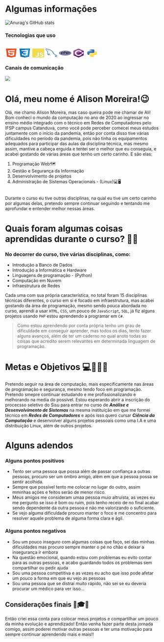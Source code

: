 # Algumas informações
![Anurag's GitHub stats](https://github-readme-stats.vercel.app/api?username=alisonmmoreira&show_icons=true&theme=transparent&all_time) 

### Tecnologias que uso
<div style="display: inline_block"><br>
  <img align="center" alt="Ali-HTML" height="30" width="40" src="https://raw.githubusercontent.com/devicons/devicon/master/icons/html5/html5-original.svg">
  <img align="center" alt="Ali-CSS" height="30" width="40" src="https://raw.githubusercontent.com/devicons/devicon/master/icons/css3/css3-original.svg">
  <img align="center" alt="Ali-JS" height="30" width="40" src="https://raw.githubusercontent.com/devicons/devicon/master/icons/javascript/javascript-plain.svg">
  <img align="center" alt="Ali-SQL" height="30" width="40" src="https://raw.githubusercontent.com/devicons/devicon/master/icons/mysql/mysql-plain.svg">
  <img align="center" alt="Ali-PHP" height="30" width="40" src="https://raw.githubusercontent.com/devicons/devicon/master/icons/php/php-original.svg">
  <img align="center" alt="Ali-Csharp" height="30" width="40" src="https://raw.githubusercontent.com/devicons/devicon/master/icons/csharp/csharp-original.svg">
  <img align="center" alt="Ali-Python" height="30" width="40" src="https://raw.githubusercontent.com/devicons/devicon/master/icons/python/python-original.svg">
</div>

### Canais de comunicação
<div>
<a href="https://www.youtube.com/@Ola_Dev/featured" target="_blank"><img src="https://img.shields.io/badge/YouTube-FF0000?style=for-the-badge&logo=youtube&logoColor=white" target="_blank"></a></div>

# Olá, meu nome é Alison Moreira!😉

Olá, me chamo Alison Moreira, mas caso queira pode me chamar de Ali! Bom conheci o mundo da computação no ano de 2020 ao ingressar no ensino médio integrado com o técnico em Redes de Computadores pelo IFSP campus Catanduva, como você pode perceber comecei meus estudos juntamente com o início da pandemia, então por conta disso tive várias dificuldades no período da pandemia, pois não tinha os equipamentos adequados para participar das aulas da disciplina técnica, mas mesmo assim, mantive a cabeça erguida e tentei ser o melhor que eu conseguia, e acabei gostando de várias áreas que tenho um certo carinho. E são elas: <br>
<ol>
        <li>Programação Web🗺</li>
        <li>Gestão e Segurança da Informação</li>
        <li>Desenvolvimento de projetos</li>
        <li>Administração de Sistemas Operacionais - (Linux)💻🖥</li>
</ol>
<br>
Durante o curso eu tive outras disciplinas, na qual eu tive um certo carinho por algumas delas, pretendo sempre continuar seguindo e tentando me aprofundar e entender melhor nessas áreas.

# Quais foram algumas coisas aprendidas durante o curso? 📒🤔

### No decorrer do curso, tive várias disciplinas, como:
<ul>
      <li>Introdução a Banco de Dados</li>
      <li>Introdução a Informática e Hardware</li>
      <li>Linguagens de programação - (Python)</li>
      <li>Computação em Nuvem</li>
      <li>Infraestrutura de Redes</li>
</ul>

Cada uma com sua própria característica, no total foram 15 disciplinas técnicas diferentes, o curso em si é focado em infraestrutura, mas acabei gostando da área de programação, mesmo sendo pouca abordada no curso, aprendi a usar `HTML`, `CSS`, um pouco de `JavaScript`, `SQL`, já fiz alguns projetos usando `PHP` estou aprendendo a programar em `C#`. 

> Como estou aprendendo por conta própria tenho um grau de dificuldade em conseguir aprender, mas todos os dias, tento fazer alguns avanços, além de ter um caderno no qual anoto todas as coisas que acredito serem relevantes em determinada linguagem de programação.

#  Metas e Objetivos 💻👨🏽‍💻
Pretendo seguir na área de computação, mais especificamente nas áreas de programação e segurança, mesmo tendo foco em programação. Pretendo smepre continuar estudando e me profissionalizando e melhorando na media do possível. Estou esperando abrir a inscrição do procecsso seletivo do Sisu para entrar no curso de <b><i>Análise e Desenvolvimento de Sistemas</i></b> na mesma instituição em que me formei técnico em <b><i>Redes de Computadores</i></b> e após isso quero cursar <b><i>Ciência da Computação</i></b> e desenvolver alguns projetos pessoais como uma I.A e uma distribuição Linux, além de outros projetos.

# Alguns adendos

### Alguns pontos positivos 
<ul>
    <li>Tento ser uma pessoa que possa além de passar confiança a outras pessoas, procuro ser um ombro amigo, além em que a pessoa possa se sentir acolhida.</li>
    <li>Sempre que possível tento me colocar no lugar do outro, assim mminhas ações e feitos serão de menor risco.</li>
    <li>Meus amigos me consideram umaa pessoa muio altruísta, as vezes eu me pergunto se isso é bom ou ruim, pois tenho receio de no final acabar sendo dependente da outra pessoa e não me valorizando o suficiente.</li>
    <li>Se vejo alguma dificuldade procuro manter o foco e me concentro para resolver aquele problema de alguma forma clara e ágil.</li>
</ul>

### Alguns pontos negativos
<ul>
        <li>Sou um pouco inseguro com algumas coisas que faço, sei das minhas dificuldades mas procuro sempre manter o pé no chão e deixar a insegurança ir embora</li>
        <li>Na questão emocional, quando estou com problemas eu evito contar para as outras pessoas, e acabo guardando todos os problemas sem compartilhar ou pedir ajuda</li>
        <li>Sou uma pessoa competitiva e as vezes eu acho que isso pode afetar um pouco a forma em que eu vejo as pessoas</li>
        <li>Sou uma pessoa que se distraí muito rápido, não sei se eu deveria procurar um médico para ver isso...</li>
</ul>

## Considerações finais 📆🎓🚀

Então criei essa conta para colocar meus projetos e compartilhar um pouco da minha evolução e aprendizado! Então venha fazer parte desta jornada comigo, assim poderei motivar outras pessoas e ter uma motivação para sempre continuar aprendendo mais e mais!! 
